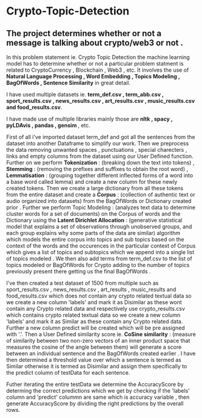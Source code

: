 # Crypto-Topic-Detection

## The project determines whether or not a message is talking about crypto/web3 or not . 

In this problem statement ie. Crypto Topic Detection the machine learning model has to determine whether or not a particular problem statment is related to CryptoCurrency , Blockchain , Web3 , etc. It involves the use of <b> Natural Language Processing , Word Embedding , Topics Modeling , BagOfWords , Sentence Similarity</b> in great detail.

I have used multiple datasets ie. <b>term_def.csv , term_abb.csv , sport_results.csv , news_results.csv , art_results.csv , music_results.csv and food_results.csv</b>.

I have made use of multiple libraries mainly those are <b>nltk , spacy , pyLDAvis , pandas , gensim </b> , etc.

First of all i've imported dataset term_def and got all the sentences from the dataset into another Dataframe to simplify our work. Then we preprocess the data removing unwanted spaces , punctuations , special charecters , links and empty columns from the dataset using our User Defined function. Further on we perform <b>Tokenization</b> : (breaking down the text into tokens) , <b>Stemming</b> : (removing the prefixes and suffixes to obtain the root word) , <b>Lemmatisation</b> : (grouping together different inflected forms of a word into a base word called lemma) and create a new column for these newly created tokens. Then we create a large dictionary from all these tokens from the entire dataset and create a <b>Corpus</b> : (collection of authentic text or audio organized into datasets) from the BagOfWords or Dictionary created prior . Further we perform Topic Modeling : (analyzes text data to determine cluster words for a set of documents) on the Corpus of words and the Dictionary using the <b>Latent Dirichlet Allocation</b> : (generative statistical model that explains a set of observations through unobserved groups, and each group explains why some parts of the data are similar) algorithm which models the entire corpus into topics and sub topics based on the context of the words and the occurences in the particular context of Corpus which gives a list of topics and subtopics which we append into a single list of topics modeled . We then also add terms from term_def.csv to the list of topics modeled or BagOfWords for Crypto adding to the number of topics previously present there getting us the final BagOfWords .

I've then created a test dataset of 1500 from multiple such as sport_results.csv , news_results.csv , art_results , music_results and food_results.csv which does not contain any crypto related textual data so we create a new column 'labels' and mark it as Disimilar as these wont contain any Crypto related data and respectively use crypto_results.csv which contains crypto related textual data so we create a new column 'labels' and mark it as Similar as these  contain any Crypto related data. Further a new column predict will be created which will be pre assigned with '.'. Then a User Defined similarity score ie. <b>CoSine similarity</b> : (measure of similarity between two non-zero vectors of an inner product space that measures the cosine of the angle between them) will generate a score between an individual sentence and the BagOfWords created earlier . I have then determined a threshold value over which a sentence is termed as Similar otherwise it is termed as Disimilar and assign them specifically to the predict column of testData for each sentence.

Futher iterating the entire testData we determine the AccuracyScore by determing the correct predictions which we get by checking if the 'labels' column and 'predict' colummn are same which is accuracy variable , then generate AccuracyScore by dividing the right predictions by the overall rows.

